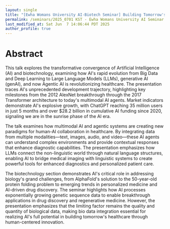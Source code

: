 ```yaml
---
layout: single
title: "[Ewha Womans University AI-Biotech Seminar] Building Tomorrow's Healthcare - LLM, genAI, Agentic AI, and Human-Centered Innovation"
permalink: /seminars/2025_0701 KST - Ewha Womans University AI Seminar - Building Tomorrow's Healthcare - LLM, genAI, Agentic AI, and Human-Centered Innovation/abstract
last_modified_at: Sat Jun  7 14:06:44 PDT 2025
author_profile: true
---
```


# Abstract

This talk explores the transformative convergence of Artificial Intelligence (AI) and biotechnology, examining how AI's rapid evolution from Big Data and Deep Learning to Large Language Models (LLMs), generative AI (genAI), and now Agentic AI is revolutionizing healthcare. The presentation traces AI's unprecedented development trajectory, highlighting key milestones from the 2012 AlexNet breakthrough through the 2017 Transformer architecture to today's multimodal AI agents. Market indicators demonstrate AI's explosive growth, with ChatGPT reaching 35 million users in just 5 months and over $28.2 billion in cumulative AI funding since 2020, signaling we are in the sunrise phase of the AI era.

The talk examines how multimodal AI and agentic systems are creating new paradigms for human-AI collaboration in healthcare. By integrating data from multiple modalities—text, images, audio, and video—these AI agents can understand complex environments and provide contextual responses that enhance diagnostic capabilities. The presentation emphasizes how LLMs connect the non-linguistic world through natural language structures, enabling AI to bridge medical imaging with linguistic systems to create powerful tools for enhanced diagnostics and personalized patient care.

The biotechnology section demonstrates AI's critical role in addressing biology's grand challenges, from AlphaFold's solution to the 50-year-old protein folding problem to emerging trends in personalized medicine and AI-driven drug discovery. The seminar highlights how AI processes exponentially growing genetic sequence data to enable breakthrough applications in drug discovery and regenerative medicine. However, the presentation emphasizes that the limiting factor remains the quality and quantity of biological data, making bio data integration essential for realizing AI's full potential in building tomorrow's healthcare through human-centered innovation.
